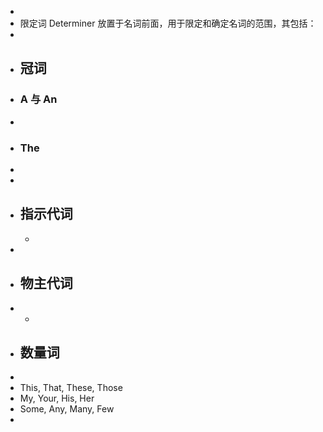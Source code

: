 -
- 限定词 Determiner 放置于名词前面，用于限定和确定名词的范围，其包括：
-
- ## 冠词
- ### A 与 An
-
- ### The
-
-
- ## 指示代词
	-
-
- ## 物主代词
-
	-
- ## 数量词
-
- This, That, These, Those
- My, Your, His, Her
- Some, Any, Many, Few
-